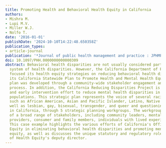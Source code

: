 ```yaml
---
title: Promoting Health and Behavioral Health Equity in California
authors:
- Mishra M.
- Lupi M.V.
- Miller W.J.
- Nolfo T.
date: '2016-01-01'
publishDate: '2024-10-10T14:22:48.650358Z'
publication_types:
- article-journal
publication: '*Journal of public health management and practice : JPHMP*'
doi: 10.1097/PHH.0000000000000309
abstract: Behavioral health disparities are not usually considered part of the same
  system of health disparities. However, the California Department of Public Health
  focused its health equity strategies on reducing behavioral health disparities through
  its California Statewide Plan to Promote Health and Mental Health Equity. This statewide
  plan was developed through a community-wide stakeholder engagement and outreach
  process. In addition, the California Reducing Disparities Project is a prevention
  and early intervention effort to reduce mental health disparities in underserved
  populations. This strategic plan represents the voice of several racial/ethnic communities,
  such as African American, Asian and Pacific Islander, Latino, Native American, as
  well as lesbian, gay, bisexual, transgender, and queer and questioning communities
  in California, through 5 strategic planning workgroups. The workgroups were composed
  of a broad range of stakeholders, including community leaders, mental health care
  providers, consumer and family members, individuals with lived experience, and academia.
  This case example highlights the various efforts of California's Office of Health
  Equity in eliminating behavioral health disparities and promoting mental health
  equity, as well as discusses the unique statutory and regulatory role of the Office
  of Health Equity's deputy director.
---
```

